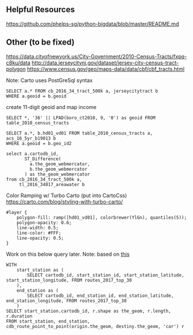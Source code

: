 ## Helpful Resources

https://github.com/phelps-sg/python-bigdata/blob/master/README.md

## Other (to be fixed)

https://data.cityofnewyork.us/City-Government/2010-Census-Tracts/fxpq-c8ku/data
http://data.jerseycitynj.gov/dataset/jersey-city-census-tract-polygon
https://www.census.gov/geo/maps-data/data/cbf/cbf_tracts.html


Note: Carto uses PostGreSql syntax

```
SELECT a.* FROM cb_2016_34_tract_500k a, jerseycitytract b
WHERE a.geoid = b.geoid
```

create 11-digit geoid and map income

```
SELECT *, '36' || LPAD(boro_ct2010, 9, '0') as geoid FROM table_2010_census_tracts
```
```
SELECT a.*, b.hd01_vd01 FROM table_2010_census_tracts a, acs_16_5yr_b19013 b
WHERE a.geoid = b.geo_id2
```

```
select a.cartodb_id,
       ST_Difference(
         a.the_geom_webmercator,
         b.the_geom_webmercator
       ) as the_geom_webmercator
from cb_2016_34_tract_500k a,
     tl_2016_34017_areawater b
```

Color Ramping w/ Turbo Carto (put into CartoCss)
https://carto.com/blog/styling-with-turbo-carto/

```
#layer {
	polygon-fill: ramp([hd01_vd01], colorbrewer(YlGn), quantiles(5));
  	polygon-opacity: 0.6;
	line-width: 0.5;
	line-color: #FFF;
	line-opacity: 0.5;
}
```

Work on this below query later. Note: based on [this](https://gist.github.com/ramiroaznar/c461a399eb20ae7392ff77badfea3ce2)

```
WITH
    start_station as (
		SELECT cartodb_id, start_station_id, start_station_latitude, start_station_longitude, FROM routes_2017_top_30
    ),
    end_station as (
      	SELECT cartodb_id, end_station_id, end_station_latitude, end_station_longitude, FROM routes_2017_top_30
    )
SELECT start_station.cartodb_id, r.shape as the_geom, r.length, r.duration
FROM start_station, end_station, cdb_route_point_to_point(origin.the_geom, destiny.the_geom, 'car') r 
```